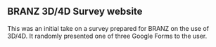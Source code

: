 BRANZ 3D/4D Survey website
--------------------------

This was an initial take on a survey prepared for BRANZ on the use of 3D/4D.
It randomly presented one of three Google Forms to the user.
